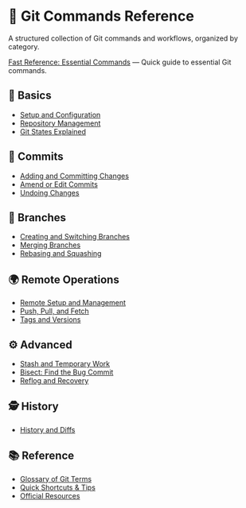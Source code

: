 # 🧩 Git Commands Reference

A structured collection of Git commands and workflows, organized by category.

[Fast Reference: Essential Commands](fast-reference.md) — Quick guide to essential Git commands.

## 📘 Basics

- [Setup and Configuration](basics/setup.md)
- [Repository Management](basics/repository.md)
- [Git States Explained](basics/status-areas.md)

## 📝 Commits

- [Adding and Committing Changes](commits/add-commit.md)
- [Amend or Edit Commits](commits/amend.md)
- [Undoing Changes](commits/undo.md)

## 🌿 Branches

- [Creating and Switching Branches](branches/create-switch.md)
- [Merging Branches](branches/merge.md)
- [Rebasing and Squashing](branches/rebase.md)

## 🌍 Remote Operations

- [Remote Setup and Management](remote/origin.md)
- [Push, Pull, and Fetch](remote/push-pull.md)
- [Tags and Versions](remote/tags.md)

## ⚙️ Advanced

- [Stash and Temporary Work](advanced/stash.md)
- [Bisect: Find the Bug Commit](advanced/bisect.md)
- [Reflog and Recovery](advanced/reflog.md)

## 🕵️ History

- [History and Diffs](reference/history.md)

## 📚 Reference

- [Glossary of Git Terms](reference/glossary.md)
- [Quick Shortcuts &amp; Tips](reference/shortcuts.md)
- [Official Resources](reference/resources.md)